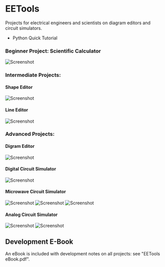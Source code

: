 # EETools
Projects for electrical engineers and scientists on diagram editors and circuit simulators.

 - Python Quick Tutorial

### Beginner Project: Scientific Calculator

![Screenshot](Images/ScientificCalculator.png)

### Intermediate Projects:

#### Shape Editor

![Screenshot](Images/ShapeEditor.png)

#### Line Editor

![Screenshot](Images/LineEditor.png)

### Advanced Projects:

#### Digram Editor

![Screenshot](Images/DigramEditor.png)

#### Digital Circuit Simulator

![Screenshot](Images/Counter%20circuit%20simulation.png)

#### Microwave Circuit Simulator

![Screenshot](Images/RLC%20Circuit%20Final.png)
![Screenshot](Images/RLC%20mag%20plot.png)
![Screenshot](Images/RLC%20Smith%20Chart.png)

#### Analog Circuit Simulator

![Screenshot](Images/Transistor%20amplifier%20circuit.png)
![Screenshot](Images/Transistor%20amplifier.png)

## Development E-Book
An eBook is included with development notes on all projects: see "EETools eBook.pdf".



